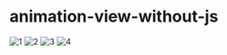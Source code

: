 # animation-view-without-js
![1](https://github.com/user-attachments/assets/505f9a22-c097-4a70-b168-1bb35948a5b4)
![2](https://github.com/user-attachments/assets/94e2dc05-bb19-4e2d-ba05-bc60da4dd6e0)
![3](https://github.com/user-attachments/assets/4447cdcc-7560-453f-934e-7d5297cbde10)
![4](https://github.com/user-attachments/assets/05ca33e0-08a6-4cb9-a376-0adeb6fe4caa)
